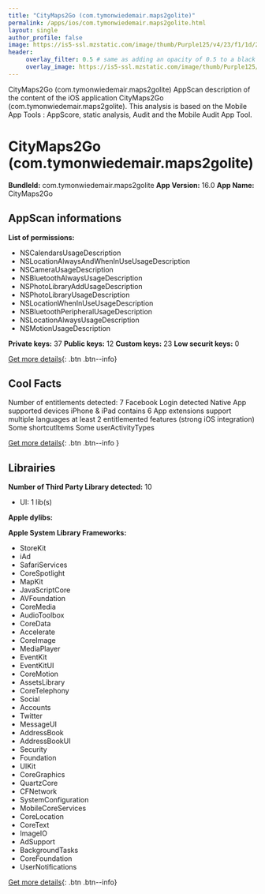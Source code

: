 ```yaml
---
title: "CityMaps2Go (com.tymonwiedemair.maps2golite)"
permalink: /apps/ios/com.tymonwiedemair.maps2golite.html
layout: single
author_profile: false
image: https://is5-ssl.mzstatic.com/image/thumb/Purple125/v4/23/f1/1d/23f11dbc-9559-0bd6-c6c4-2f322bf4a5c7/AppIcon-0-1x_U007emarketing-0-6-0-85-220.png/512x512bb.jpg
header: 
     overlay_filter: 0.5 # same as adding an opacity of 0.5 to a black background
     overlay_image: https://is5-ssl.mzstatic.com/image/thumb/Purple125/v4/23/f1/1d/23f11dbc-9559-0bd6-c6c4-2f322bf4a5c7/AppIcon-0-1x_U007emarketing-0-6-0-85-220.png/512x512bb.jpg
---
```

CityMaps2Go (com.tymonwiedemair.maps2golite) AppScan description of the content of the iOS application CityMaps2Go (com.tymonwiedemair.maps2golite). This analysis is based on the Mobile App Tools : AppScore, static analysis, Audit and the Mobile Audit App Tool.

# CityMaps2Go (com.tymonwiedemair.maps2golite)

**BundleId:** com.tymonwiedemair.maps2golite
**App Version:** 16.0
**App Name:** CityMaps2Go


## AppScan informations 

**List of permissions:** 
- NSCalendarsUsageDescription
- NSLocationAlwaysAndWhenInUseUsageDescription
- NSCameraUsageDescription
- NSBluetoothAlwaysUsageDescription
- NSPhotoLibraryAddUsageDescription
- NSPhotoLibraryUsageDescription
- NSLocationWhenInUseUsageDescription
- NSBluetoothPeripheralUsageDescription
- NSLocationAlwaysUsageDescription
- NSMotionUsageDescription
  
  
**Private keys:** 37
**Public keys:** 12
**Custom keys:** 23
**Low securit keys:** 0
  
[Get more details](/pricing.html){: .btn .btn--info}

## Cool Facts

Number of entitlements detected: 7
Facebook Login detected
Native App
supported devices iPhone & iPad
contains 6 App extensions
support multiple languages
at least 2 entitlemented features (strong iOS integration)
Some shortcutItems 
Some userActivityTypes
  
[Get more details](/pricing.html){: .btn .btn--info }

## Librairies 
**Number of Third Party Library detected:** 10
- UI: 1 lib(s)


**Apple dylibs:**


**Apple System Library Frameworks:**
- StoreKit
- iAd
- SafariServices
- CoreSpotlight
- MapKit
- JavaScriptCore
- AVFoundation
- CoreMedia
- AudioToolbox
- CoreData
- Accelerate
- CoreImage
- MediaPlayer
- EventKit
- EventKitUI
- CoreMotion
- AssetsLibrary
- CoreTelephony
- Social
- Accounts
- Twitter
- MessageUI
- AddressBook
- AddressBookUI
- Security
- Foundation
- UIKit
- CoreGraphics
- QuartzCore
- CFNetwork
- SystemConfiguration
- MobileCoreServices
- CoreLocation
- CoreText
- ImageIO
- AdSupport
- BackgroundTasks
- CoreFoundation
- UserNotifications


  
[Get more details](/pricing.html){: .btn .btn--info}

